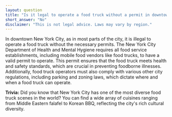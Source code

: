 ```yaml
---
layout: question
title: "Is it legal to operate a food truck without a permit in downtown New York City?"
short_answer: "No"
disclaimer: "This is not legal advice. Laws may vary by region."
---
```


In downtown New York City, as in most parts of the city, it is illegal to operate a food truck without the necessary permits. The New York City Department of Health and Mental Hygiene requires all food service establishments, including mobile food vendors like food trucks, to have a valid permit to operate. This permit ensures that the food truck meets health and safety standards, which are crucial in preventing foodborne illnesses. Additionally, food truck operators must also comply with various other city regulations, including parking and zoning laws, which dictate where and when a food truck can operate.

**Trivia:** Did you know that New York City has one of the most diverse food truck scenes in the world? You can find a wide array of cuisines ranging from Middle Eastern falafel to Korean BBQ, reflecting the city's rich cultural diversity.

